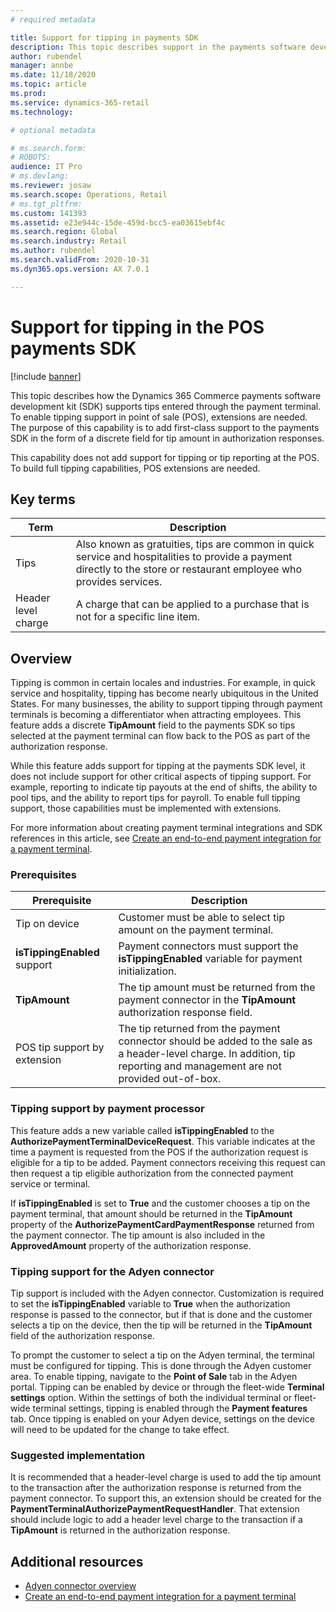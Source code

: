 ```yaml
---
# required metadata

title: Support for tipping in payments SDK
description: This topic describes support in the payments software development kit (SDK) for accepting tips on payment terminals.
author: rubendel
manager: annbe
ms.date: 11/18/2020
ms.topic: article
ms.prod: 
ms.service: dynamics-365-retail
ms.technology: 

# optional metadata

# ms.search.form: 
# ROBOTS: 
audience: IT Pro
# ms.devlang: 
ms.reviewer: josaw
ms.search.scope: Operations, Retail
# ms.tgt_pltfrm: 
ms.custom: 141393
ms.assetid: e23e944c-15de-459d-bcc5-ea03615ebf4c
ms.search.region: Global
ms.search.industry: Retail
ms.author: rubendel
ms.search.validFrom: 2020-10-31
ms.dyn365.ops.version: AX 7.0.1

---
```


# Support for tipping in the POS payments SDK

[!include [banner](../includes/banner.md)]

This topic describes how the Dynamics 365 Commerce payments software development kit (SDK) supports tips entered through the payment terminal. To enable tipping support in point of sale (POS), extensions are needed. The purpose of this capability is to add first-class support to the payments SDK in the form of a discrete field for tip amount in authorization responses. 

This capability does not add support for tipping or tip reporting at the POS. To build full tipping capabilities, POS extensions are needed. 

## Key terms

| Term | Description |
|---|---|
| Tips | Also known as gratuities, tips are common in quick service and hospitalities to provide a payment directly to the store or restaurant employee who provides services. |
| Header level charge | A charge that can be applied to a purchase that is not for a specific line item. |

## Overview

Tipping is common in certain locales and industries. For example, in quick service and hospitality, tipping has become nearly ubiquitous in the United States. For many businesses, the ability to support tipping through payment terminals is becoming a differentiator when attracting employees. This feature adds a discrete **TipAmount** field to the payments SDK so tips selected at the payment terminal can flow back to the POS as part of the authorization response. 

While this feature adds support for tipping at the payments SDK level, it does not include support for other critical aspects of tipping support. For example, reporting to indicate tip payouts at the end of shifts, the ability to pool tips, and the ability to report tips for payroll. To enable full tipping support, those capabilities must be implemented with extensions. 

For more information about creating payment terminal integrations and SDK references in this article, see [Create an end-to-end payment integration for a payment terminal](end-to-end-payment-extension.md).

### Prerequisites

| Prerequisite | Description |
|---|---|
| Tip on device | Customer must be able to select tip amount on the payment terminal. |
| **isTippingEnabled** support | Payment connectors must support the **isTippingEnabled** variable for payment initialization. |
| **TipAmount** | The tip amount must be returned from the payment connector in the **TipAmount** authorization response field. |
| POS tip support by extension | The tip returned from the payment connector should be added to the sale as a header-level charge. In addition, tip reporting and management are not provided out-of-box. |

### Tipping support by payment processor

This feature adds a new variable called **isTippingEnabled** to the **AuthorizePaymentTerminalDeviceRequest**. This variable indicates at the time a payment is requested from the POS if the authorization request is eligible for a tip to be added. Payment connectors receiving this request can then request a tip eligible authorization from the connected payment service or terminal. 

If **isTippingEnabled** is set to **True** and the customer chooses a tip on the payment terminal, that amount should be returned in the **TipAmount** property of the **AuthorizePaymentCardPaymentResponse** returned from the payment connector. The tip amount is also included in the **ApprovedAmount** property of the authorization response. 

### Tipping support for the Adyen connector

Tip support is included with the Adyen connector. Customization is required to set the **isTippingEnabled** variable to **True** when the authorization response is passed to the connector, but if that is done and the customer selects a tip on the device, then the tip will be returned in the **TipAmount** field of the authorization response.

To prompt the customer to select a tip on the Adyen terminal, the terminal must be configured for tipping. This is done through the Adyen customer area. To enable tipping, navigate to the **Point of Sale** tab in the Adyen portal. Tipping can be enabled by device or through the fleet-wide **Terminal settings** option. Within the settings of both the individual terminal or fleet-wide terminal settings, tipping is enabled through the **Payment features** tab. Once tipping is enabled on your Adyen device, settings on the device will need to be updated for the change to take effect. 

### Suggested implementation

It is recommended that a header-level charge is used to add the tip amount to the transaction after the authorization response is returned from the payment connector. To support this, an extension should be created for the **PaymentTerminalAuthorizePaymentRequestHandler**. That extension should include logic to add a header level charge to the transaction if a **TipAmount** is returned in the authorization response. 

## Additional resources

- [Adyen connector overview](adyen-connector?tabs=10-0-14.md)
- [Create an end-to-end payment integration for a payment terminal](end-to-end-payment-extension.md)


